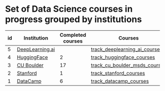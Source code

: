 # Set of Data Science courses in progress grouped by institutions


| id | Institution | Completed courses | Courses | Year |
| --- | --- | --- | --- | --- |
| 5 | [DeepLearning.ai](https://www.deeplearning.ai/courses/) |  | [track_deeplearning_ai_courses](https://github.com/jaymanvirk/track_deeplearning_ai_courses) |  |
| 4 | [HuggingFace](https://huggingface.co/learn) | 2 | [track_huggingface_courses](https://github.com/jaymanvirk/track_huggingface_courses) | 2024 |
| 3 | [CU Boulder](https://www.coursera.org/degrees/master-of-science-data-science-boulder) | 17 | [track_cu_boulder_msds_courses](https://github.com/jaymanvirk/track_cu_boulder_msds_courses) | 2025 |
| 2 | [Stanford](https://www.coursera.org) | 1 | [track_stanford_courses](https://github.com/jaymanvirk/track_stanford_courses) | 2018 |
| 1 | [DataCamp](https://www.datacamp.com) | 6 | [track_datacamp_courses](https://github.com/jaymanvirk/track_datacamp_courses) | 2018 |


